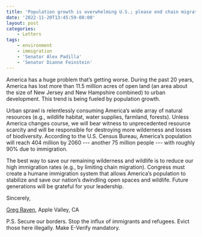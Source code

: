 ```yaml
---
title: 'Population growth is overwhelming U.S.; please end chain migration'
date: '2022-11-20T13:45:59-08:00'
layout: post
categories:
    - Letters
tags:
    - environment
    - immigration
    - 'Senator Alex Padilla'
    - 'Senator Dianne Feinstein'
---
```


America has a huge problem that’s getting worse. During the past 20 years, America has lost more than 11.5 million acres of open land (an area about the size of New Jersey and New Hampshire combined) to urban development. This trend is being fueled by population growth.

Urban sprawl is relentlessly consuming America’s wide array of natural resources (e.g., wildlife habitat, water supplies, farmland, forests). Unless America changes course, we will bear witness to unprecedented resource scarcity and will be responsible for destroying more wilderness and losses of biodiversity. According to the U.S. Census Bureau, America’s population will reach 404 million by 2060 --- another 75 million people --- with roughly 90% due to immigration.

The best way to save our remaining wilderness and wildlife is to reduce our high immigration rates (e.g., by limiting chain migration). Congress must create a humane immigration system that allows America’s population to stabilize and save our nation’s dwindling open spaces and wildlife. Future generations will be grateful for your leadership.

Sincerely,

[Greg Raven](https://www.gregraven.org/), Apple Valley, CA

P.S. Secure our borders. Stop the influx of immigrants and refugees. Evict those here illegally. Make E-Verify mandatory.